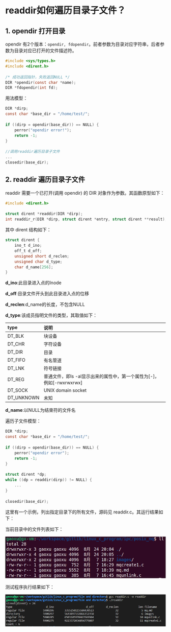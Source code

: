 
# readdir如何遍历目录子文件？
## 1. opendir 打开目录
opendir 有2个版本：`opendir, fdopendir`。前者参数为目录对应字符串，后者参数为目录对应已打开的文件描述符。

```c
#include <sys/types.h>
#include <dirent.h>

/* 成功返回指针，失败返回NULL */
DIR *opendir(const char *name);
DIR *fdopendir(int fd);
```

用法模型：

```c
DIR *dirp;
const char *base_dir = "/home/test/";

if ((dirp = opendir(base_dir)) == NULL) {
    perror("opendir error!");
    return -1;
}

//调用readdir遍历目录子文件
...
closedir(base_dir);
```

## 2. readdir 遍历目录子文件
readdir 需要一个已打开(调用 opendir) 的 DIR 对象作为参数。其函数原型如下：

```c
#include <dirent.h>

struct dirent *readdir(DIR *dirp);
int readdir_r(DIR *dirp, struct dirent *entry, struct dirent **result); //该函数已弃用
```

其中 dirent 结构如下：

```c
struct dirent {
    ino_t d_ino;
    off_t d_off;
    unsigned short d_reclen;
    unsigned char d_type;
    char d_name[256];
}
```

**d_ino**:此目录进入点的Inode

**d_off**:目录文件开头到此目录进入点的位移

**d_reclen**:d_name的长度，不包含NULL

**d_type**:该成员指明文件的类型，其取值如下：

|type|说明|
|:--|:--
DT_BLK|块设备
DT_CHR|字符设备
DT_DIR|目录
DT_FIFO|有名管道
DT_LNK|符号链接
DT_REG|普通文件，即ls -al显示出来的属性中，第一个属性为[-]，例如[-rwxrwxrwx]
DT_SOCK|UNIX domain socket
DT_UNKNOWN|未知

**d_name**:以NULL为结束符的文件名

遍历子文件模型：

```c
DIR *dirp;
const char *base_dir = "/home/test/";

if ((dirp = opendir(base_dir)) == NULL) {
    perror("opendir error");
    return -1;
}

struct dirent *dp;
while ((dp = readdir(dirp)) != NULL) {
    ...
}

closedir(base_dir);
```

这里有一个示例，列出指定目录下的所有文件，源码见 readdir.c。其运行结果如下：

当前目录中的文件列表如下：

![](images/Snipaste_2022-08-25_23-23-52.png)

测试程序执行结果如下：

![](images/Snipaste_2022-08-25_23-26-35.png)